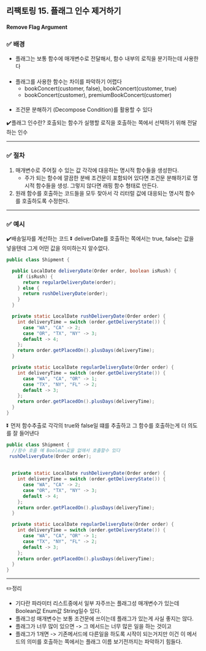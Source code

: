 ## 리팩토링 15. 플래그 인수 제거하기
#### Remove Flag Argument

### ✅ 배경

- 플래그는 보통 함수에 매개변수로 전달해서, 함수 내부의 로직을 분기하는데 사용한다
####
- 플래그를 사용한 함수는 차이를 파악하기 어렵다
  - bookConcert(customer, false), bookConcert(customer, true)
  - bookConcert(customer), premiumBookConcert(customer)
####
- 조건문 분해하기 (Decompose Condition)를 활용할 수 있다

✔️플래그 인수란? 호출되는 함수가 실행할 로직을 호출하는 쪽에서 선택하기 위해 전달하는 인수

---
### ✅ 절차
1. 매개변수로 주어질 수 있는 값 각각에 대응하는 명시적 함수들을 생성한다.
   - 주가 되는 함수에 깔끔한 분배 조건문이 포함되어 있다면 조건문 분해하기로 명시적 함수들을 생성. 그렇지 않다면 래핑 함수 형태로 만든다.
2. 원래 함수를 호출하는 코드들을 모두 찾아서 각 리터럴 값에 대응되는 명시적 함수를 호출하도록 수정한다.
---
### ✅ 예시

✔️배송일자를 계산하는 코드
⏬ deliverDate를 호출하는 쪽에서는 true, false는 값을 넣을텐데 그게 어떤 값을 의미하는지 알수없다.

```java
public class Shipment {

  public LocalDate deliveryDate(Order order, boolean isRush) {
    if (isRush) {
      return regularDeliveryDate(order);
    } else {
      return rushDeliveryDate(order);
    }
  }

  private static LocalDate rushDeliveryDate(Order order) {
    int deliveryTime = switch (order.getDeliveryState()) {
      case "WA", "CA" -> 2;
      case "OR", "TX", "NY" -> 3;
      default -> 4;
    };
    return order.getPlacedOn().plusDays(deliveryTime);
  }

  private static LocalDate regularDeliveryDate(Order order) {
    int deliveryTime = switch (order.getDeliveryState()) {
      case "WA", "CA", "OR" -> 1;
      case "TX", "NY", "FL" -> 2;
      default -> 3;
    };
    return order.getPlacedOn().plusDays(deliveryTime);
  }
}
```
⏬ 먼저 함수추출로 각각의 true와 false일 떄를 추출하고 그 함수를 호출하는게 더 의도를 잘 들어낸다
```java
public class Shipment {
  //함수 호출 예 Boolean값을 없애서 호출할수 있다
 rushDeliveryDate(Order order);
 
 
  private static LocalDate rushDeliveryDate(Order order) {
    int deliveryTime = switch (order.getDeliveryState()) {
      case "WA", "CA" -> 2;
      case "OR", "TX", "NY" -> 3;
      default -> 4;
    };
    return order.getPlacedOn().plusDays(deliveryTime);
  }

  private static LocalDate regularDeliveryDate(Order order) {
    int deliveryTime = switch (order.getDeliveryState()) {
      case "WA", "CA", "OR" -> 1;
      case "TX", "NY", "FL" -> 2;
      default -> 3;
    };
    return order.getPlacedOn().plusDays(deliveryTime);
  }
}
```
---
✏️정리
- 기다란 파라미터 리스트중에서 일부 자주쓰는 플래그성 매개변수가 있는데 Boolean값 Enum값 String일수 있다.
- 플래그성 매개변수는 보통 조건문에 쓰이는데 플래그가 있는게 사실 좋지는 않다.
- 플래그가 너무 많이 있으면 -> 그 메서드는 너무 많은 일을 하는 것이고
- 플래그가 1개면 -> 기존메서드에 다른일을 하도록 시작이 되는거지만 이건 이 메서드의 의미를 호출하는 쪽에서는 플래그 이름 보기전까지는 파악하기 힘들다.